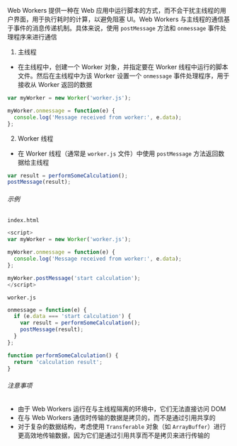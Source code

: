 Web Workers 提供一种在 Web 应用中运行脚本的方式，而不会干扰主线程的用户界面，用于执行耗时的计算，以避免阻塞 UI。Web Workers 与主线程的通信基于事件的消息传递机制。具体来说，使用 `postMessage` 方法和 `onmessage` 事件处理程序来进行通信

1. 主线程

* 在主线程中，创建一个 Worker 对象，并指定要在 Worker 线程中运行的脚本文件。然后在主线程中为该 Worker 设置一个 `onmessage` 事件处理程序，用于接收从 Worker 返回的数据

```JavaScript
var myWorker = new Worker('worker.js');

myWorker.onmessage = function(e) {
  console.log('Message received from worker:', e.data);
};
```

2. Worker 线程

* 在 Worker 线程（通常是 `worker.js` 文件）中使用 `postMessage` 方法返回数据给主线程

```JavaScript
var result = performSomeCalculation(); 
postMessage(result); 
```

###### 示例

`index.html`

```JavaScript
<script>
var myWorker = new Worker('worker.js');

myWorker.onmessage = function(e) {
  console.log('Message received from worker:', e.data);
};

myWorker.postMessage('start calculation');
</script>
```

`worker.js`

```JavaScript
onmessage = function(e) {
  if (e.data === 'start calculation') {
    var result = performSomeCalculation(); 
    postMessage(result); 
  }
};

function performSomeCalculation() {
  return 'calculation result';
}
```

###### 注意事项

- 由于 Web Workers 运行在与主线程隔离的环境中，它们无法直接访问 DOM
- 在与 Web Workers 通信时传输的数据是拷贝的，而不是通过引用共享的
- 对于复杂的数据结构，考虑使用 `Transferable` 对象（如 `ArrayBuffer`）进行更高效地传输数据，因为它们是通过引用共享而不是拷贝来进行传输的
